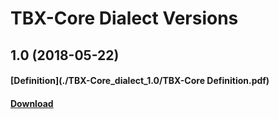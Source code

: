# TBX-Core Dialect Versions

## 1.0 (2018-05-22)
#### [Definition](./TBX-Core_dialect_1.0/TBX-Core Definition.pdf)
#### [Download](./TBX-Core_dialect_1.0.zip)
